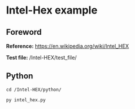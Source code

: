 # Intel-Hex example

## Foreword

**Reference:** https://en.wikipedia.org/wiki/Intel_HEX

**Test file:** /Intel-HEX/test_file/

## Python
`cd /Intel-HEX/python/`

`py intel_hex.py`
